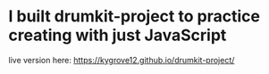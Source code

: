 # I built drumkit-project to practice creating with just JavaScript

live version here: https://kygrove12.github.io/drumkit-project/
